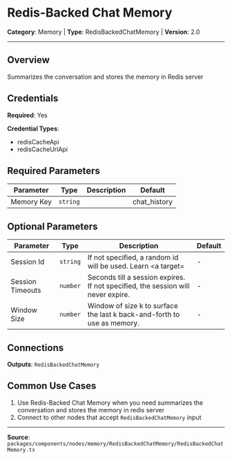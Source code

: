 # Redis-Backed Chat Memory

**Category**: Memory | **Type**: RedisBackedChatMemory | **Version**: 2.0

---

## Overview

Summarizes the conversation and stores the memory in Redis server

## Credentials

**Required**: Yes

**Credential Types**:
- redisCacheApi
- redisCacheUrlApi

## Required Parameters

| Parameter | Type | Description | Default |
|-----------|------|-------------|---------|
| Memory Key | `string` |  | chat_history |

## Optional Parameters

| Parameter | Type | Description | Default |
|-----------|------|-------------|---------|
| Session Id | `string` | If not specified, a random id will be used. Learn <a target= | - |
| Session Timeouts | `number` | Seconds till a session expires. If not specified, the session will never expire. | - |
| Window Size | `number` | Window of size k to surface the last k back-and-forth to use as memory. | - |

## Connections

**Outputs**: `RedisBackedChatMemory`

## Common Use Cases

1. Use Redis-Backed Chat Memory when you need summarizes the conversation and stores the memory in redis server
2. Connect to other nodes that accept `RedisBackedChatMemory` input

---

**Source**: `packages/components/nodes/memory/RedisBackedChatMemory/RedisBackedChatMemory.ts`